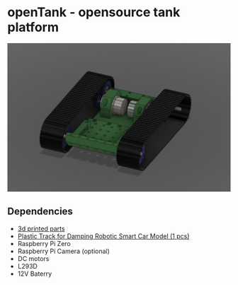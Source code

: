 # openTank - opensource tank platform

<img src="img/img_1.jpg">

## Dependencies
- [3d printed parts](https://a360.co/33G5BDA)
- [Plastic Track for Damping Robotic Smart Car Model (1 pcs)](https://www.aliexpress.com/item/32778979359.html?spm=a2g0s.9042311.0.0.27424c4dKxgcJo)
- Raspberry Pi Zero
- Raspberry Pi Camera (optional)
- DC motors
- L293D
- 12V Baterry
